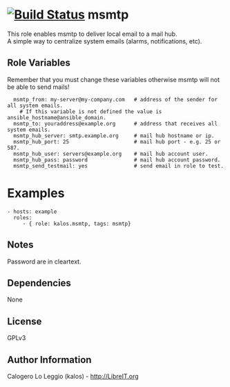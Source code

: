 [![Build Status](https://travis-ci.org/LibreIT/ansible-msmtp.png?branch=master)](https://travis-ci.org/LibreIT/ansible-msmtp)
msmtp
========

This role enables msmtp to deliver local email to a mail hub.  
A simple way to centralize system emails (alarms, notifications, etc).

Role Variables
--------------

Remember that you must change these variables otherwise msmtp will not be able to send mails!

      msmtp_from: my-server@my-company.com   # address of the sender for all system emails.
        # If this variable is not defined the value is ansible_hostname@ansible_domain.
      msmtp_to: youraddress@example.org      # address that receives all system emails.
      msmtp_hub_server: smtp.example.org     # mail hub hostname or ip.
      msmtp_hub_port: 25                     # mail hub port - e.g. 25 or 587.
      msmtp_hub_user: servers@example.org    # mail hub account user.
      msmtp_hub_pass: password               # mail hub account password.
      msmtp_send_testmail: yes               # send email in role to test.

Examples
========

    - hosts: example
      roles:
         - { role: kalos.msmtp, tags: msmtp}


Notes
------------

Password are in cleartext.

Dependencies
------------

None

License
-------

GPLv3

Author Information
------------------

Calogero Lo Leggio (kalos) - http://LibreIT.org

